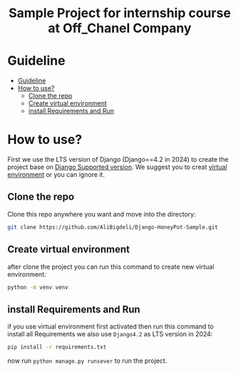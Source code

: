 <div align="center">
<h1 align="center">Sample Project for internship course at Off_Chanel Company</h1>
</div>

# Guideline
- [Guideline](#guideline)
- [How to use?](#how-to-use)
  - [Clone the repo](#clone-the-repo)
  - [Create virtual environment](#create-virtual-environment)
  - [install Requirements and Run](#install-Requirements-and-Run)


# How to use?
 First we use the LTS version of Django (Django==4.2 in 2024) to create the project base on [Django Supported version](https://www.djangoproject.com/download/). We suggest you to creat [virtual environment](https://docs.python.org/3/library/venv.html) or you can ignore it.

## Clone the repo
Clone this repo anywhere you want and move into the directory:
```bash
git clone https://github.com/AliBigdeli/Django-HoneyPot-Sample.git
```

## Create virtual environment
after clone the project you can run this command to create new virtual environment:
```bash
python -m venv venv
```

## install Requirements and Run
if you use virtual environment first activated then run this command to install all Requirements we also use ```Django4.2``` as LTS version in 2024:
```bash
pip install -r requirements.txt
```
now run ```python manage.py runsever``` to run the project.




